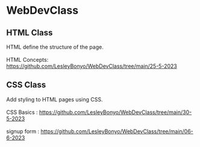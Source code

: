 # WebDevClass

## HTML Class
HTML define the structure of the page. <br><br>
HTML Concepts: https://github.com/LesleyBonyo/WebDevClass/tree/main/25-5-2023 <br>
## CSS Class
Add styling to HTML pages using CSS. <br><br>
CSS Basics : https://github.com/LesleyBonyo/WebDevClass/tree/main/30-5-2023 <br><br>
signup form : https://github.com/LesleyBonyo/WebDevClass/tree/main/06-6-2023
